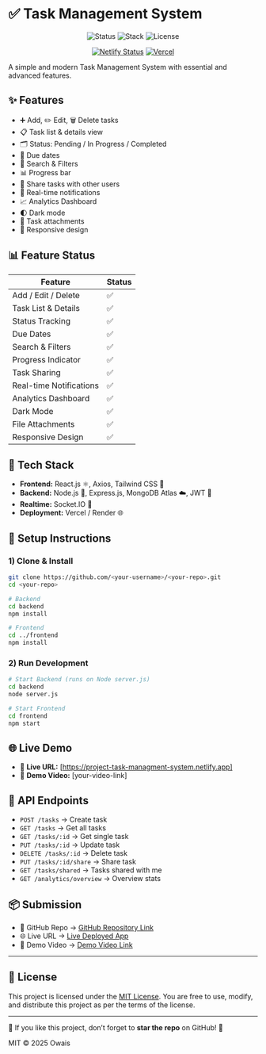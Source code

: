 # ✅ Task Management System

<div align="center">

![Status](https://img.shields.io/badge/Status-Complete-brightgreen)
![Stack](https://img.shields.io/badge/Stack-MERN-blue)
![License](https://img.shields.io/badge/License-MIT-lightgrey)

[![Netlify Status](https://api.netlify.com/api/v1/badges/your-badge-id/deploy-status)](https://app.netlify.com/sites/your-site/deploys)
[![Vercel](https://vercelbadge.vercel.app/api/your-username/your-repo)](https://your-vercel-link.vercel.app)

</div>

A simple and modern Task Management System with essential and advanced features.

## ✨ Features

* ➕ Add, ✏️ Edit, 🗑️ Delete tasks
* 📋 Task list & details view
* 🗂️ Status: Pending / In Progress / Completed
* 📅 Due dates
* 🔎 Search & Filters
* 📊 Progress bar
* 👥 Share tasks with other users
* 🔔 Real-time notifications
* 📈 Analytics Dashboard
* 🌓 Dark mode
* 📎 Task attachments
* 📱 Responsive design

## 📊 Feature Status

| Feature                 | Status |
| ----------------------- | ------ |
| Add / Edit / Delete     | ✅      |
| Task List & Details     | ✅      |
| Status Tracking         | ✅      |
| Due Dates               | ✅      |
| Search & Filters        | ✅      |
| Progress Indicator      | ✅      |
| Task Sharing            | ✅      |
| Real-time Notifications | ✅      |
| Analytics Dashboard     | ✅      |
| Dark Mode               | ✅      |
| File Attachments        | ✅      |
| Responsive Design       | ✅      |

## 🧱 Tech Stack

* **Frontend:** React.js ⚛️, Axios, Tailwind CSS 🎨
* **Backend:** Node.js 🚀, Express.js, MongoDB Atlas ☁️, JWT 🔐
* **Realtime:** Socket.IO 🔔
* **Deployment:** Vercel / Render 🌐

## 🚀 Setup Instructions

### 1) Clone & Install

```bash
git clone https://github.com/<your-username>/<your-repo>.git
cd <your-repo>

# Backend
cd backend
npm install

# Frontend
cd ../frontend
npm install
```

### 2) Run Development

```bash
# Start Backend (runs on Node server.js)
cd backend
node server.js

# Start Frontend
cd frontend
npm start
```

## 🌐 Live Demo

* 🔗 **Live URL:** \[https://project-task-managment-system.netlify.app]
* 🎥 **Demo Video:** \[your-video-link]



## 📂 API Endpoints

* `POST /tasks` → Create task
* `GET /tasks` → Get all tasks
* `GET /tasks/:id` → Get single task
* `PUT /tasks/:id` → Update task
* `DELETE /tasks/:id` → Delete task
* `PUT /tasks/:id/share` → Share task
* `GET /tasks/shared` → Tasks shared with me
* `GET /analytics/overview` → Overview stats

## 📦 Submission

* 🔗 GitHub Repo → [GitHub Repository Link]()
* 🌐 Live URL → [Live Deployed App](https://project-task-managment-system.netlify.app/)
* 🎥 Demo Video → [Demo Video Link](https://drive.google.com/...)

---

## 📜 License

This project is licensed under the [MIT License](LICENSE). You are free to use, modify, and distribute this project as per the terms of the license.

---

🌟 If you like this project, don’t forget to **star the repo** on GitHub! 🙌

MIT © 2025 Owais
